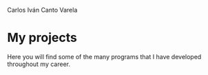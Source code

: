 Carlos Iván Canto Varela

# My projects

Here you will find some of the many programs that I have developed throughout my career.

#
